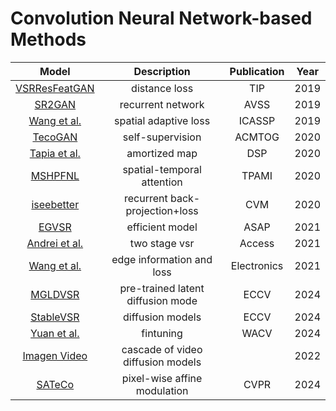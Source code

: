 # Convolution Neural Network-based Methods
Model | Description | Publication | Year
:-:|:-:|:-:|:-:
[VSRResFeatGAN](https://ieeexplore.ieee.org/abstract/document/8629024)|distance loss|TIP|2019
[SR2GAN](https://ieeexplore.ieee.org/abstract/document/8909900)|recurrent network|AVSS|2019
[Wang et al.](https://ieeexplore.ieee.org/abstract/document/8682742)|spatial adaptive loss|ICASSP|2019
[TecoGAN](https://dl.acm.org/doi/abs/10.1145/3386569.3392457)|self-supervision|ACMTOG|2020
[Tapia et al.](https://www.sciencedirect.com/science/article/abs/pii/S1051200420301469)|amortized map|DSP|2020
[MSHPFNL](https://www.sciencedirect.com/science/article/abs/pii/S1051200420301469)|spatial-temporal attention|TPAMI|2020
[iseebetter](https://link.springer.com/article/10.1007/s41095-020-0175-7)|recurrent back-projection+loss|CVM|2020
[EGVSR](https://ieeexplore.ieee.org/abstract/document/9516670)|efficient model|ASAP|2021
[Andrei et al.](https://ieeexplore.ieee.org/abstract/document/9460113)|two stage vsr|Access|2021
[Wang et al.](https://www.mdpi.com/2079-9292/10/4/459)|edge information and loss|Electronics|2021
[MGLDVSR](https://arxiv.org/abs/2312.00853)|pre-trained latent diffusion mode|ECCV|2024
[StableVSR](https://arxiv.org/abs/2311.15908)|diffusion models|ECCV|2024
[Yuan et al. ](https://arxiv.org/abs/2401.10404)|fintuning|WACV|2024
[Imagen Video](https://arxiv.org/abs/2210.02303)|cascade of video diffusion models||2022
[SATeCo](https://arxiv.org/abs/2403.17000)|pixel-wise affine modulation|CVPR|2024



